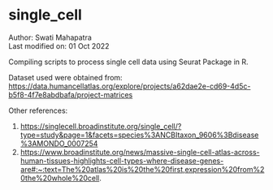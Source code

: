 # single_cell

Author: Swati Mahapatra  
Last modified on: 01 Oct 2022

Compiling scripts to process single cell data using Seurat Package in R. 

Dataset used were obtained from: https://data.humancellatlas.org/explore/projects/a62dae2e-cd69-4d5c-b5f8-4f7e8abdbafa/project-matrices


Other references:
1. https://singlecell.broadinstitute.org/single_cell/?type=study&page=1&facets=species%3ANCBItaxon_9606%3Bdisease%3AMONDO_0007254
2. https://www.broadinstitute.org/news/massive-single-cell-atlas-across-human-tissues-highlights-cell-types-where-disease-genes-are#:~:text=The%20atlas%20is%20the%20first,expression%20from%20the%20whole%20cell.


